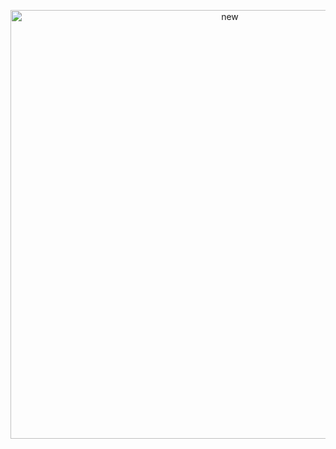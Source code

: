 <p align="center">
 <img width="686" alt="new" src="https://github.com/user-attachments/assets/496308c5-f8c7-4d1d-9e6c-8091acf092dd" /> </center>
</p>

